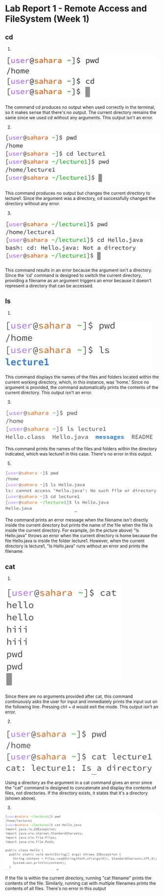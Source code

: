# Lab Report 1 - Remote Access and FileSystem (Week 1)

## cd
  1.
![Image](cd1.png)

The command cd produces no output when used correctly in the terminal, so it makes sense that there's no output. The current directory remains the same since we used cd without any arguments. This output isn't an error.

  2.
![Image](cd2.png)

This command produces no output but changes the current directory to lecture1. Since the argument was a directory, cd successfully changed the directory without any error.

  3.
![Image](cd3.png)

This command results in an error because the argument isn't a directory. Since the 'cd' command is designed to switch the current directory, providing a filename as an argument triggers an error because it doesn't represent a directory that can be accessed.

## ls
  1. 
![Image](ls1.png)

This command displays the names of the files and folders located within the current working directory, which, in this instance, was 'home.' Since no argument is provided, the command automatically prints the contents of the current directory. This output isn't an error.

  3. 
![Image](ls2.png)

This command prints the names of the files and folders within the directory indicated, which was lecture1 in this case. There's no error in this output.

  5.
![Image](ls3.png)

The command prints an error message when the filename isn't directly inside the current directory but prints the name of the file when the file is inside the current directory. For example, (in the picture above) "ls Hello.java" throws an error when the current directory is home because the file Hello.java is inside the folder lecture1. However, when the current directory is lecture1, "ls Hello.java" runs without an error and prints the filename. 

## cat
  1. 
![Image](cat1.png)

Since there are no arguments provided after cat, this command continuously asks the user for input and immediately prints the input out on the following line. Pressing ctrl + d would exit the mode. This output isn't an error.

  2. 
![Image](cat2.png)

Using a directory as the argument in a cat command gives an error since the "cat" command is designed to concatenate and display the contents of files, not directories. If the directory exists, it states that it's a directory (shown above).

  3.
![Image](cat3.png)

If the file is within the current directory, running "cat filename" prints the contents of the file. Similarly, running cat with multiple filenames prints the contents of all files. There's no error in this output
